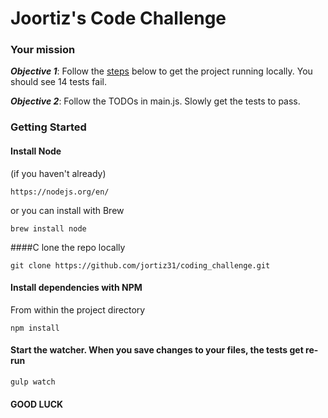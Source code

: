 Joortiz's Code Challenge
===


### Your mission

**_Objective 1_**: Follow the [steps](#getting-started) below to get the project running locally. You should see 14 tests fail.

**_Objective 2_**: Follow the TODOs in main.js. Slowly get the tests to pass.

### Getting Started
#### Install Node
(if you haven't already)   

	https://nodejs.org/en/   
or you can install with Brew

    brew install node

####C lone the repo locally

	git clone https://github.com/jortiz31/coding_challenge.git


#### Install dependencies with NPM
From within the project directory

	npm install

#### Start the watcher. When you save changes to your files, the tests get re-run

	gulp watch


#### GOOD LUCK
